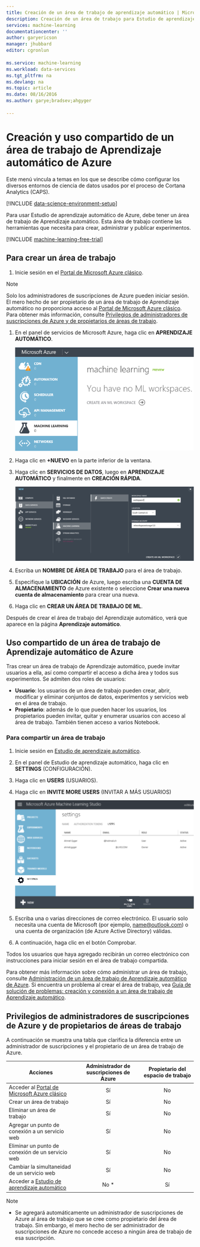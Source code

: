 ```yaml
---
title: Creación de un área de trabajo de aprendizaje automático | Microsoft Docs
description: Creación de un área de trabajo para Estudio de aprendizaje automático de Azure
services: machine-learning
documentationcenter: ''
author: garyericson
manager: jhubbard
editor: cgronlun

ms.service: machine-learning
ms.workload: data-services
ms.tgt_pltfrm: na
ms.devlang: na
ms.topic: article
ms.date: 08/16/2016
ms.author: garye;bradsev;ahgyger

---
```

# Creación y uso compartido de un área de trabajo de Aprendizaje automático de Azure
Este menú vincula a temas en los que se describe cómo configurar los diversos entornos de ciencia de datos usados por el proceso de Cortana Analytics (CAPS).

[!INCLUDE [data-science-environment-setup](../../includes/cap-setup-environments.md)]

Para usar Estudio de aprendizaje automático de Azure, debe tener un área de trabajo de Aprendizaje automático. Esta área de trabajo contiene las herramientas que necesita para crear, administrar y publicar experimentos.

[!INCLUDE [machine-learning-free-trial](../../includes/machine-learning-free-trial.md)]

## Para crear un área de trabajo
1. Inicie sesión en el [Portal de Microsoft Azure clásico].

> [!NOTE]
> Solo los administradores de suscripciones de Azure pueden iniciar sesión. El mero hecho de ser propietario de un área de trabajo de Aprendizaje automático no proporciona acceso al [Portal de Microsoft Azure clásico]. Para obtener más información, consulte [Privilegios de administradores de suscripciones de Azure y de propietarios de áreas de trabajo](#subscriptionvsworkspace).
> 
> 

1. En el panel de servicios de Microsoft Azure, haga clic en **APRENDIZAJE AUTOMÁTICO**.
   
    ![Servicio de Aprendizaje automático][1]
2. Haga clic en **+NUEVO** en la parte inferior de la ventana.
3. Haga clic en **SERVICIOS DE DATOS**, luego en **APRENDIZAJE AUTOMÁTICO** y finalmente en **CREACIÓN RÁPIDA**.
   
    ![Creación rápida de una nueva área de trabajo][3]
4. Escriba un **NOMBRE DE ÁREA DE TRABAJO** para el área de trabajo.
5. Especifique la **UBICACIÓN** de Azure, luego escriba una **CUENTA DE ALMACENAMIENTO** de Azure existente o seleccione **Crear una nueva cuenta de almacenamiento** para crear una nueva.
6. Haga clic en **CREAR UN ÁREA DE TRABAJO DE ML**.

Después de crear el área de trabajo del Aprendizaje automático, verá que aparece en la página **Aprendizaje automático**.

## Uso compartido de un área de trabajo de Aprendizaje automático de Azure
Tras crear un área de trabajo de Aprendizaje automático, puede invitar usuarios a ella, así como compartir el acceso a dicha área y todos sus experimentos. Se admiten dos roles de usuarios:

* **Usuario**: los usuarios de un área de trabajo pueden crear, abrir, modificar y eliminar conjuntos de datos, experimentos y servicios web en el área de trabajo.
* **Propietario**: además de lo que pueden hacer los usuarios, los propietarios pueden invitar, quitar y enumerar usuarios con acceso al área de trabajo. También tienen acceso a varios Notebook.

### Para compartir un área de trabajo
1. Inicie sesión en [Estudio de aprendizaje automático].
2. En el panel de Estudio de aprendizaje automático, haga clic en **SETTINGS** (CONFIGURACIÓN).
3. Haga clic en **USERS** (USUARIOS).
4. Haga clic en **INVITE MORE USERS** (INVITAR A MÁS USUARIOS)
   
    ![Invitación a más usuarios][4]
5. Escriba una o varias direcciones de correo electrónico. El usuario solo necesita una cuenta de Microsoft (por ejemplo, name@outlook.com) o una cuenta de organización (de Azure Active Directory) válidas.
6. A continuación, haga clic en el botón Comprobar.

Todos los usuarios que haya agregado recibirán un correo electrónico con instrucciones para iniciar sesión en el área de trabajo compartida.

Para obtener más información sobre cómo administrar un área de trabajo, consulte [Administración de un área de trabajo de Aprendizaje automático de Azure]. Si encuentra un problema al crear el área de trabajo, vea [Guía de solución de problemas: creación y conexión a un área de trabajo de Aprendizaje automático].

## <a name="subscriptionvsworkspace"></a>Privilegios de administradores de suscripciones de Azure y de propietarios de áreas de trabajo
A continuación se muestra una tabla que clarifica la diferencia entre un administrador de suscripciones y el propietario de un área de trabajo de Azure.

| Acciones | Administrador de suscripciones de Azure | Propietario del espacio de trabajo |
| --- |:---:|:---:|
| Acceder al [Portal de Microsoft Azure clásico] |Sí |No |
| Crear un área de trabajo |Sí |No |
| Eliminar un área de trabajo |Sí |No |
| Agregar un punto de conexión a un servicio web |Sí |No |
| Eliminar un punto de conexión de un servicio web |Sí |No |
| Cambiar la simultaneidad de un servicio web |Sí |No |
| Acceder a [Estudio de aprendizaje automático] |No * |Sí |

> [!NOTE]
> * Se agregará automáticamente un administrador de suscripciones de Azure al área de trabajo que se cree como propietario del área de trabajo. Sin embargo, el mero hecho de ser administrador de suscripciones de Azure no concede acceso a ningún área de trabajo de esa suscripción.
> 
> 

<!-- ![List of Machine Learning workspaces][2] -->

<!--Anchors-->
[To create a workspace]: #createworkspace

<!--Image references-->
[1]: media/machine-learning-create-workspace/cw1.png
[2]: media/machine-learning-create-workspace/cw2.png
[3]: media/machine-learning-create-workspace/cw4.png
[4]: media/machine-learning-create-workspace/cw5.png


<!--Link references-->
[Administración de un área de trabajo de Aprendizaje automático de Azure]: machine-learning-manage-workspace.md
[Guía de solución de problemas: creación y conexión a un área de trabajo de Aprendizaje automático]: machine-learning-troubleshooting-creating-ml-workspace.md
[Estudio de aprendizaje automático]: https://studio.azureml.net/
[Portal de Microsoft Azure clásico]: https://manage.windowsazure.com/

<!---HONumber=AcomDC_0914_2016-->